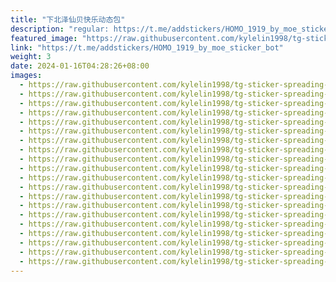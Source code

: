 ```yaml
---
title: "下北泽仙贝快乐动态包"
description: "regular: https://t.me/addstickers/HOMO_1919_by_moe_sticker_bot"
featured_image: "https://raw.githubusercontent.com/kylelin1998/tg-sticker-spreading-worldwide-images/main/img/fd9fe867-a15f-456f-bf82-ef67e92d72d1.jpg"
link: "https://t.me/addstickers/HOMO_1919_by_moe_sticker_bot"
weight: 3
date: 2024-01-16T04:28:26+08:00
images:
  - https://raw.githubusercontent.com/kylelin1998/tg-sticker-spreading-worldwide-images/main/img/fd9fe867-a15f-456f-bf82-ef67e92d72d1.jpg
  - https://raw.githubusercontent.com/kylelin1998/tg-sticker-spreading-worldwide-images/main/img/ed63246d-09aa-4761-ad74-bb018f499305.jpg
  - https://raw.githubusercontent.com/kylelin1998/tg-sticker-spreading-worldwide-images/main/img/c037c272-dacc-4402-b0d5-5c3280891847.jpg
  - https://raw.githubusercontent.com/kylelin1998/tg-sticker-spreading-worldwide-images/main/img/014f2efb-0dce-428e-9788-0f302c399d3f.jpg
  - https://raw.githubusercontent.com/kylelin1998/tg-sticker-spreading-worldwide-images/main/img/199863fd-721d-4cf2-b194-d7cd26977acc.jpg
  - https://raw.githubusercontent.com/kylelin1998/tg-sticker-spreading-worldwide-images/main/img/28d6c013-4d00-4cbe-95f6-c5955aa8cd0a.jpg
  - https://raw.githubusercontent.com/kylelin1998/tg-sticker-spreading-worldwide-images/main/img/0e4fa44e-c136-4dea-bb47-53705b63740b.jpg
  - https://raw.githubusercontent.com/kylelin1998/tg-sticker-spreading-worldwide-images/main/img/6bc0937c-57f4-4c02-8d1c-7027effede70.jpg
  - https://raw.githubusercontent.com/kylelin1998/tg-sticker-spreading-worldwide-images/main/img/0f3a86ff-9a1c-4956-8ae0-91cc0ae980e2.jpg
  - https://raw.githubusercontent.com/kylelin1998/tg-sticker-spreading-worldwide-images/main/img/4978fd22-49ff-4ea4-92b7-1fcc2acf3e9a.jpg
  - https://raw.githubusercontent.com/kylelin1998/tg-sticker-spreading-worldwide-images/main/img/a79c8359-c5c5-4f4c-a958-9816a8213c71.jpg
  - https://raw.githubusercontent.com/kylelin1998/tg-sticker-spreading-worldwide-images/main/img/2be77268-e531-44fd-929c-9c9fb141d303.jpg
  - https://raw.githubusercontent.com/kylelin1998/tg-sticker-spreading-worldwide-images/main/img/6b7f0864-f7a0-4975-bf19-cb4440814cf7.jpg
  - https://raw.githubusercontent.com/kylelin1998/tg-sticker-spreading-worldwide-images/main/img/af960cd9-5edf-4403-8cbb-51ad9a59325b.jpg
  - https://raw.githubusercontent.com/kylelin1998/tg-sticker-spreading-worldwide-images/main/img/985d27a1-158a-4096-9def-d77868ef53a8.jpg
  - https://raw.githubusercontent.com/kylelin1998/tg-sticker-spreading-worldwide-images/main/img/1973f453-4c70-42a3-abc4-025705051e49.jpg
  - https://raw.githubusercontent.com/kylelin1998/tg-sticker-spreading-worldwide-images/main/img/fc8a4777-e6fb-459e-896f-bdd0c72ff18d.jpg
  - https://raw.githubusercontent.com/kylelin1998/tg-sticker-spreading-worldwide-images/main/img/2ed2e996-8ca4-4284-89ac-f431d837e741.jpg
  - https://raw.githubusercontent.com/kylelin1998/tg-sticker-spreading-worldwide-images/main/img/13783898-2a16-4301-a0bc-8a6d7a50b474.jpg
  - https://raw.githubusercontent.com/kylelin1998/tg-sticker-spreading-worldwide-images/main/img/8c42f512-a8f2-4fe5-a4cd-febe372a0f9c.jpg
---
```

